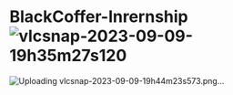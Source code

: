 # BlackCoffer-Inrernship![vlcsnap-2023-09-09-19h35m27s120](https://github.com/Kris248/BlackCoffer-Inrernship/assets/92295923/333901b7-baaa-405f-8b41-69a9fb460d84)



![Uploading vlcsnap-2023-09-09-19h44m23s573.png…]()
